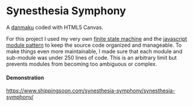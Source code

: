 Synesthesia Symphony
====================

A <a href="https://en.wikipedia.org/wiki/Shoot_%27em_up#Types">danmaku</a> coded with HTML5 Canvas.

For this project I used my very own <a href="https://github.com/shippingsoon/Finite-State-Machine">finite state machine</a> and the <a href="http://www.adequatelygood.com/JavaScript-Module-Pattern-In-Depth.html">javascript module pattern</a> to keep the source code organized and manageable. To make things even more maintainable, I made sure that each module and sub-module was under 250 lines of code. This is an arbitrary limit but prevents modules from becoming too ambiguous or complex.

#### Demonstration
https://www.shippingsoon.com/synesthesia-symphony/synesthesia-symphony/